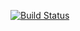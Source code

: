 [![Build Status](https://travis-ci.com/jogaro1983/tddPruebasUnitarias.svg?branch=master)](https://travis-ci.com/jogaro1983/tddPruebasUnitarias)
